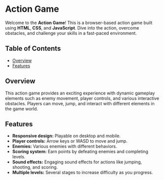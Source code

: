 # Action Game

Welcome to the **Action Game**! This is a browser-based action game built using **HTML**, **CSS**, and **JavaScript**. Dive into the action, overcome obstacles, and challenge your skills in a fast-paced environment.

## Table of Contents

- [Overview](#overview)
- [Features](#features)

## Overview

This action game provides an exciting experience with dynamic gameplay elements such as enemy movement, player controls, and various interactive obstacles. Players can move, jump, and interact with different elements in the game world.

## Features

- **Responsive design:** Playable on desktop and mobile.
- **Player controls:** Arrow keys or WASD to move and jump.
- **Enemies:** Various enemies with different behaviors.
- **Scoring system:** Earn points by defeating enemies and completing levels.
- **Sound effects:** Engaging sound effects for actions like jumping, shooting, and scoring.
- **Multiple levels:** Several stages to increase difficulty as you progress.


